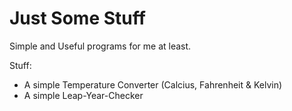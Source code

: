 # Just Some Stuff

Simple and Useful programs for me at least.

Stuff:

* A simple Temperature Converter (Calcius, Fahrenheit & Kelvin)
* A simple Leap-Year-Checker
